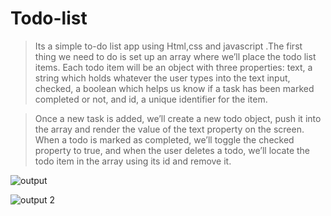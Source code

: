 # Todo-list


>Its a simple to-do list app using Html,css and javascript .The first thing we need to do is set up an array where we’ll place the todo list items. Each todo item will be an object with three properties: text, a string which holds whatever the user types into the text input, checked, a boolean which helps us know if a task has been marked completed or not, and id, a unique identifier for the item.

>Once a new task is added, we’ll create a new todo object, push it into the array and render the value of the text property on the screen. When a todo is marked as completed, we’ll toggle the checked property to true, and when the user deletes a todo, we’ll locate the todo item in the array using its id and remove it.

![output](https://user-images.githubusercontent.com/83532122/179412935-4650eae4-e845-483b-9c9f-90576a7c8380.jpeg)

![output 2](https://user-images.githubusercontent.com/83532122/179414109-0d3a7e32-ed22-4cdb-ba2b-9c041d84ac4e.jpeg)
